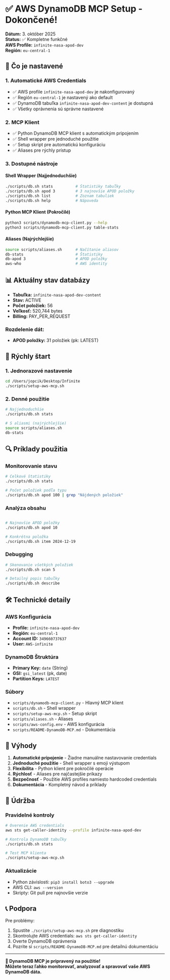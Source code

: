 # ✅ AWS DynamoDB MCP Setup - Dokončené!

**Dátum:** 3. október 2025  
**Status:** ✅ Kompletne funkčné  
**AWS Profile:** `infinite-nasa-apod-dev`  
**Región:** `eu-central-1`  

## 🎯 Čo je nastavené

### 1. **Automatické AWS Credentials**
- ✅ AWS profile `infinite-nasa-apod-dev` je nakonfigurovaný
- ✅ Región `eu-central-1` je nastavený ako default
- ✅ DynamoDB tabuľka `infinite-nasa-apod-dev-content` je dostupná
- ✅ Všetky oprávnenia sú správne nastavené

### 2. **MCP Klient**
- ✅ Python DynamoDB MCP klient s automatickým pripojením
- ✅ Shell wrapper pre jednoduché použitie
- ✅ Setup skript pre automatickú konfiguráciu
- ✅ Aliases pre rýchly prístup

### 3. **Dostupné nástroje**

#### **Shell Wrapper (Najjednoduchšie)**
```bash
./scripts/db.sh stats          # Štatistiky tabuľky
./scripts/db.sh apod 3         # 3 najnovšie APOD položky
./scripts/db.sh list           # Zoznam tabuliek
./scripts/db.sh help           # Nápoveda
```

#### **Python MCP Klient (Pokročilé)**
```bash
python3 scripts/dynamodb-mcp-client.py --help
python3 scripts/dynamodb-mcp-client.py table-stats
```

#### **Aliases (Najrýchlejšie)**
```bash
source scripts/aliases.sh      # Načítanie aliasov
db-stats                       # Štatistiky
db-apod 3                      # APOD položky
aws-who                        # AWS identity
```

## 📊 Aktuálny stav databázy

- **Tabuľka:** `infinite-nasa-apod-dev-content`
- **Stav:** ACTIVE
- **Počet položiek:** 56
- **Veľkosť:** 520,744 bytes
- **Billing:** PAY_PER_REQUEST

### **Rozdelenie dát:**
- **APOD položky:** 31 položiek (pk: LATEST)

## 🚀 Rýchly štart

### **1. Jednorazové nastavenie**
```bash
cd /Users/jopcik/Desktop/Infinite
./scripts/setup-aws-mcp.sh
```

### **2. Denné použitie**
```bash
# Najjednoduchšie
./scripts/db.sh stats

# S aliasmi (najrýchlejšie)
source scripts/aliases.sh
db-stats
```

## 🔍 Príklady použitia

### **Monitorovanie stavu**
```bash
# Celkové štatistiky
./scripts/db.sh stats

# Počet položiek podľa typu
./scripts/db.sh apod 100 | grep "Nájdených položiek"
```

### **Analýza obsahu**
```bash

# Najnovšie APOD položky
./scripts/db.sh apod 10

# Konkrétna položka
./scripts/db.sh item 2024-12-19
```

### **Debugging**
```bash
# Skenovanie všetkých položiek
./scripts/db.sh scan 5

# Detailný popis tabuľky
./scripts/db.sh describe
```

## 🛠️ Technické detaily

### **AWS Konfigurácia**
- **Profile:** `infinite-nasa-apod-dev`
- **Región:** `eu-central-1`
- **Account ID:** `349660737637`
- **User:** `AWS-infinite`

### **DynamoDB Štruktúra**
- **Primary Key:** `date` (String)
- **GSI:** `gsi_latest` (pk, date)
- **Partition Keys:** `LATEST`

### **Súbory**
- `scripts/dynamodb-mcp-client.py` - Hlavný MCP klient
- `scripts/db.sh` - Shell wrapper
- `scripts/setup-aws-mcp.sh` - Setup skript
- `scripts/aliases.sh` - Aliases
- `scripts/aws-config.env` - AWS konfigurácia
- `scripts/README-DynamoDB-MCP.md` - Dokumentácia

## 🎉 Výhody

1. **Automatické pripojenie** - Žiadne manuálne nastavovanie credentials
2. **Jednoduché použitie** - Shell wrapper s emoji výstupom
3. **Flexibilita** - Python klient pre pokročilé operácie
4. **Rýchlosť** - Aliases pre najčastejšie príkazy
5. **Bezpečnosť** - Použitie AWS profiles namiesto hardcoded credentials
6. **Dokumentácia** - Kompletný návod a príklady

## 🔧 Údržba

### **Pravidelné kontroly**
```bash
# Overenie AWS credentials
aws sts get-caller-identity --profile infinite-nasa-apod-dev

# Kontrola DynamoDB tabuľky
./scripts/db.sh stats

# Test MCP klienta
./scripts/setup-aws-mcp.sh
```

### **Aktualizácie**
- Python závislosti: `pip3 install boto3 --upgrade`
- AWS CLI: `aws --version`
- Skripty: Git pull pre najnovšie verzie

## 📞 Podpora

Pre problémy:
1. Spustite `./scripts/setup-aws-mcp.sh` pre diagnostiku
2. Skontrolujte AWS credentials: `aws sts get-caller-identity`
3. Overte DynamoDB oprávnenia
4. Pozrite si `scripts/README-DynamoDB-MCP.md` pre detailnú dokumentáciu

---

**🎯 DynamoDB MCP je pripravený na použitie!**  
**Môžete teraz ľahko monitorovať, analyzovať a spravovať vaše AWS DynamoDB dáta.**
